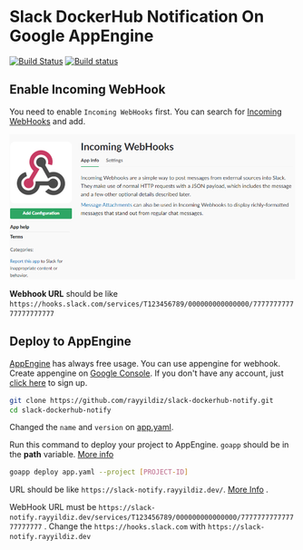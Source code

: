 Slack DockerHub Notification On Google AppEngine
===

[![Build Status](https://travis-ci.org/rayyildiz/slack-dockerhub-notify.svg?branch=master)](https://travis-ci.org/rayyildiz/slack-dockerhub-notify)
[![Build status](https://ci.appveyor.com/api/projects/status/hnp5ttq9yeewgfan?svg=true)](https://ci.appveyor.com/project/rayyildiz/slack-dockerhub-notify)


Enable Incoming WebHook
---

You need to enable ```Incoming WebHooks``` first. You can search for [Incoming WebHooks](https://slack.com/apps/new/A0F7XDUAZ-incoming-webhooks) and add.

![Incoming webhooks](resources/incoming-webhook.png "Incoming WebHooks")


**Webhook URL** should be like ```https://hooks.slack.com/services/T123456789/000000000000000/777777777777777777777```


Deploy to AppEngine
---

[AppEngine](https://cloud.google.com/free/docs/always-free-usage-limits) has always free usage. You can use appengine for webhook. Create appengine on [Google Console](https://console.cloud.google.com/appengine). If you don't have any account, just [click here](https://cloud.google.com/free/) to sign up.

```bash
git clone https://github.com/rayyildiz/slack-dockerhub-notify.git
cd slack-dockerhub-notify
```

Changed the ```name``` and ```version``` on [app.yaml](app.yaml).

Run this command to deploy your project to AppEngine. ```goapp``` should be in the **path** variable. [More info](https://cloud.google.com/appengine/docs/standard/go/download)

```bash
goapp deploy app.yaml --project [PROJECT-ID]
```

URL should be like ```https://slack-notify.rayyildiz.dev/```. [More Info](https://docs.docker.com/docker-hub/webhooks/) .

WebHook URL must be ```https://slack-notify.rayyildiz.dev/services/T123456789/000000000000000/777777777777777777777``` .
Change the ```https://hooks.slack.com``` with ```https://slack-notify.rayyildiz.dev```
